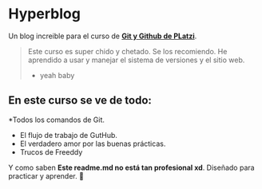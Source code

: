 # Hyperblog
Un blog increible para el curso de [**Git y Github de PLatzi**](https://platzi.com/cursos/git-github/).
>Este curso es super chido y chetado. Se los recomiendo. He aprendido a usar y manejar el sistema de versiones y el sitio web.
>  - yeah baby

## En este curso se ve de todo:
*Todos los comandos de Git.
* El flujo de trabajo de GutHub.
* El verdadero amor por las buenas prácticas.
* Trucos de Freeddy

Y como saben **Este readme.md no está tan profesional xd**. Diseñado para practicar y aprender. 🤑
